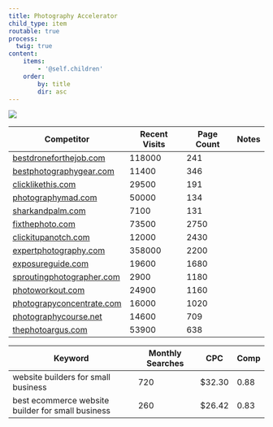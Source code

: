 ```yaml
---
title: Photography Accelerator
child_type: item
routable: true
process:
  twig: true
content:
    items:
        - '@self.children'
    order:
        by: title
        dir: asc
---
```

<img class="logo" src="{{ theme_url }}/img/logo/photography.svg">

| Competitor                         | Recent Visits | Page Count | Notes |
| ---------------------------------- | ------------- | -----------|----------
| <a target="_blank" href="https://bestdroneforthejob.com">bestdroneforthejob.com</a> | 118000 | 241 |   
| <a target="_blank" href="https://bestphotographygear.com">bestphotographygear.com</a> | 11400| 346 |     
| <a target="_blank" href="https://clicklikethis.com">clicklikethis.com</a> |29500 |191	|      
| <a target="_blank" href="https://photographymad.com">photographymad.com</a> |50000 |134|         
| <a target="_blank" href="https://sharkandpalm.com">sharkandpalm.com</a> |7100 |131|  
| <a target="_blank" href="https://fixthephoto.com">fixthephoto.com</a> |73500 |2750|          
| <a target="_blank" href="https://clickitupanotch.com">clickitupanotch.com</a> | 12000|2430|         
| <a target="_blank" href="https://expertphotography.com">expertphotography.com</a> |358000 |2200|           
| <a target="_blank" href="https://exposureguide.com">exposureguide.com</a> |19600 |1680|         
| <a target="_blank" href="https://sproutingphotographer.com">sproutingphotographer.com</a> |2900 |1180|      
| <a target="_blank" href="https://photoworkout.com">photoworkout.com</a> |24900 |1160	|  
| <a target="_blank" href="https://photograpyconcentrate.com">photograpyconcentrate.com</a> |16000 |1020|  
| <a target="_blank" href="https://photographycourse.net">photographycourse.net</a> |14600 |709| 
| <a target="_blank" href="https://thephotoargus.com">thephotoargus.com</a> |53900 |638|  																						
																								
| Keyword                                                                  | Monthly Searches | CPC | Comp |
|--------------------------------------------------------------------------|------------------|-----| -----|
| website builders for small business                                      | 720 | $32.30 | 0.88  |
| best ecommerce website builder for small business                        | 260 | $26.42 | 0.83 |																						
																							
																						
																								
				
